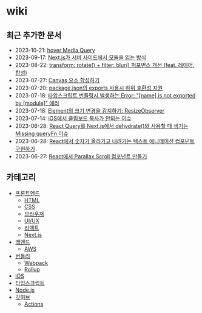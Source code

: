 # wiki

## 최근 추가한 문서

- 2023-10-21: [hover Media Query](./front-end/css/hover-media-query/ko.md)
- 2023-09-17: [Next.js가 서버 사이드에서 모듈을 읽는 방식](./front-end/nextjs/server-side-module-resolution/ko.md)
- 2023-08-22: [transform: rotate() + filter: blur() 퍼포먼스 개선 (feat. 레이어, 합성)](./front-end/css/improve-transform-rotate-filter-blur-performance/ko.md)
- 2023-07-27: [Canvas 요소 합성하기](./front-end/html/canvas/canvas-shapes-composition/ko.md)
- 2023-07-20: [package.json의 exports 사용시 하위 호환성 지원](./typescript/package-json-exports-backward-compatiblity/ko.md)
- 2023-07-18: [타압스크립트 번들링시 발생하는 Error: "[name] is not exported by [module]" 에러](./bundler/rollup/typescript-name-is-not-exported-by-module/ko.md)
- 2023-07-18: [Element의 크기 변경을 감지하기: ResizeObserver](./front-end/browser/resize-observer/ko.md)
- 2023-07-14: [iOS에서 클립보드 복사가 안되는 이슈](./front-end/browser/clipboard-copy-not-working-ios/ko.md)
- 2023-06-28: [React Query를 Next.js에서 dehydrate()와 사용할 때 생기는 Missing queryFn 이슈](./front-end/react/react-query-dehydrate-nextjs-missing-queryfn/ko.md)
- 2023-06-28: [React에서 숫자가 올라가고 내려가는 텍스트 애니메이션 컴포넌트 구현하기](./front-end/uiux/implement-rolling-number-component-in-react/ko.md)
- 2023-06-27: [React에서 Parallax Scroll 컴포넌트 만들기](./front-end/uiux/implement-parallax-scroll-component-in-react/ko.md)

## 카테고리

- [프론트엔드](./front-end/ko.md)
  - [HTML](./front-end/html/ko.md)
  - [CSS](./front-end/css/ko.md)
  - [브라우저](./front-end/browser/ko.md)
  - [UI/UX](./front-end/uiux/ko.md)
  - [리액트](./front-end/react/ko.md)
  - [Next.js](./front-end/nextjs/ko.md)
- [백엔드](./back-end/ko.md)
  - [AWS](./back-end/aws/ko.md)
- [번들러](./bundler/ko.md)
  - [Webpack](./bundler/webpack/ko.md)
  - [Rollup](./bundler/rollup/ko.md)
- [iOS](./ios/ko.md)
- [타입스크립트](./typescript/ko.md)
- [Node.js](./nodejs/ko.md)
- [깃허브](./github/ko.md)
  - [Actions](./github/actions/ko.md)
